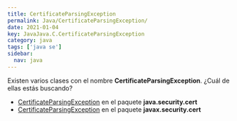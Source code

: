```yaml
---
title: CertificateParsingException
permalink: Java/CertificateParsingException/
date: 2021-01-04
key: JavaJava.C.CertificateParsingException
category: java
tags: ['java se']
sidebar: 
  nav: java
---
```


Existen varios clases con el nombre **CertificateParsingException**. ¿Cuál de ellas estás buscando?
<ul>
<li><a href="/Java/CertificateParsingException-java-security-cert/">CertificateParsingException</a> en el paquete <strong>java.security.cert</strong></li>
<li><a href="/Java/CertificateParsingException-javax-security-cert/">CertificateParsingException</a> en el paquete <strong>javax.security.cert</strong></li>
<ul>

